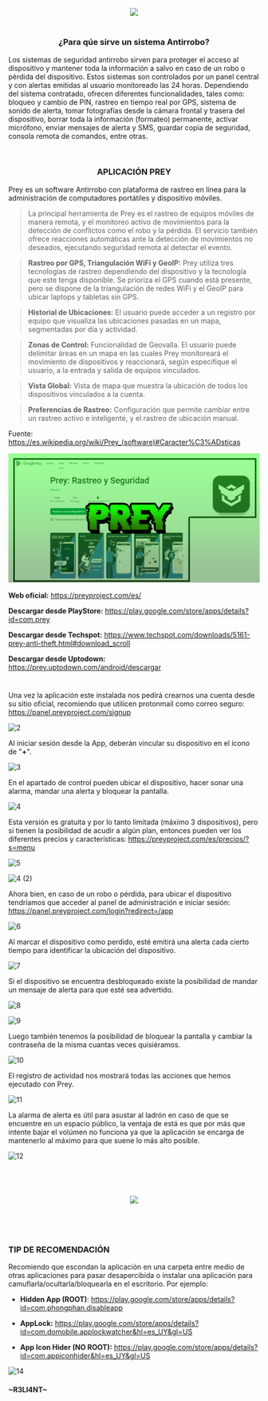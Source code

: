 <p align="center">
  <a href="https://github.com/DenverCoder1/readme-typing-svg"><img src="https://readme-typing-svg.herokuapp.com?color=13F700&width=375&lines=%5BAntiRRobo%5D+aplicaci%C3%B3n+Prey"></a>
</p>

<h1 align="center"></h1>

<h3 align="center">¿Para qúe sirve un sistema Antirrobo?</h3>

Los sistemas de seguridad antirrobo sirven para proteger el acceso al dispositivo y mantener toda la información a salvo en caso de un robo o pérdida del dispositivo. Estos sistemas son controlados por un panel central y con alertas emitidas al usuario monitoreado las 24 horas. Dependiendo del sistema contratado, ofrecen diferentes funcionalidades, tales como: bloqueo y cambio de PIN, rastreo en tiempo real por GPS, sistema de sonido de alerta, tomar fotografías desde la cámara frontal y trasera del dispositivo, borrar toda la información (formateo) permanente, activar micrófono, enviar mensajes de alerta y SMS, guardar copia de seguridad, consola remota de comandos, entre otras.

</br>

<h3 align="center">APLICACIÓN PREY</h3>

Prey es un software Antirrobo con plataforma de rastreo en línea para la administración de computadores portátiles y dispositivo móviles. 

> La principal herramienta de Prey es el rastreo de equipos móviles de manera remota, y el monitoreo activo de movimientos para la detección de conflictos como el robo y la pérdida. El servicio también ofrece reacciones automáticas ante la detección de movimientos no deseados, ejecutando seguridad remota al detectar el evento.

> **Rastreo por GPS, Triangulación WiFi y GeoIP:** Prey utiliza tres tecnologías de rastreo dependiendo del dispositivo y la tecnología que este tenga disponible. Se prioriza el GPS cuando está presente, pero se dispone de la triangulación de redes WiFi y el GeoIP para ubicar laptops y tabletas sin GPS.

> **Historial de Ubicaciones:** El usuario puede acceder a un registro por equipo que visualiza las ubicaciones pasadas en un mapa, segmentadas por día y actividad.

> **Zonas de Control:** Funcionalidad de Geovalla. El usuario puede delimitar áreas en un mapa en las cuales Prey monitoreará el movimiento de dispositivos y reaccionará, según especifique el usuario, a la entrada y salida de equipos vinculados.

> **Vista Global:** Vista de mapa que muestra la ubicación de todos los dispositivos vinculados a la cuenta.
 
> **Preferencias de Rastreo:** Configuración que permite cambiar entre un rastreo activo e inteligente, y el rastreo de ubicación manual.

Fuente: https://es.wikipedia.org/wiki/Prey_(software)#Caracter%C3%ADsticas


<p align="center">
  <a href="https://play.google.com/store/apps/details?id=com.prey"><img src="https://github.com/R3LI4NT/articulos/blob/main/Seguridad/Anonimato/Android/img/prey.png"></a>
</p>

**Web oficial:** https://preyproject.com/es/
  
**Descargar desde PlayStore:** https://play.google.com/store/apps/details?id=com.prey

**Descargar desde Techspot:** https://www.techspot.com/downloads/5161-prey-anti-theft.html#download_scroll
  
**Descargar desde Uptodown:** https://prey.uptodown.com/android/descargar

<h1 align="center"></h1>

Una vez la aplicación este instalada nos pedirá crearnos una cuenta desde su sitio oficial, recomiendo que utilicen protonmail como correo seguro: https://panel.preyproject.com/signup

![2](https://user-images.githubusercontent.com/75953873/183225063-be0cd66c-b21c-4d39-91b6-8057a84b63d9.png)

Al iniciar sesión desde la App, deberán vincular su dispositivo en el ícono de "**+**".

![3](https://user-images.githubusercontent.com/75953873/183225720-6c045897-53fd-4b51-8547-e825f5b7710a.jpg)

En el apartado de control pueden ubicar el dispositivo, hacer sonar una alarma, mandar una alerta y bloquear la pantalla.

![4](https://user-images.githubusercontent.com/75953873/183225828-02c67208-781d-42be-b7b6-d67a901ae7ce.jpg)

Esta versión es gratuita y por lo tanto limitada (máximo 3 dispositivos), pero si tienen la posibilidad de acudir a algún plan, entonces pueden ver los diferentes precios y características: https://preyproject.com/es/precios/?s=menu

![5](https://user-images.githubusercontent.com/75953873/183225960-c55be9d4-633b-4681-abe4-0a0bde764a9d.jpg)

![4 (2)](https://user-images.githubusercontent.com/75953873/183227592-f4015463-0e3a-4d00-8ec1-016cf76198bf.jpg)


Ahora bien, en caso de un robo o pérdida, para ubicar el dispositivo tendríamos que acceder al panel de administración e iniciar sesión: https://panel.preyproject.com/login?redirect=/app

![6](https://user-images.githubusercontent.com/75953873/183226514-7a97269b-7b20-4845-a70e-8c11827f5380.png)

Al marcar el dispositivo como perdido, esté emitirá una alerta cada cierto tiempo para identificar la ubicación del dispositivo.

![7](https://user-images.githubusercontent.com/75953873/183226555-51a8472d-0529-49c0-9928-963aa6f2e089.png)

Si el dispositivo se encuentra desbloqueado existe la posibilidad de mandar un mensaje de alerta para que esté sea advertido.

![8](https://user-images.githubusercontent.com/75953873/183226983-e67229c6-8d92-4fbe-add7-cb33c8f57607.png)

![9](https://user-images.githubusercontent.com/75953873/183226994-79d1b336-c262-4187-baf3-3b1d61920d45.jpg)

Luego también tenemos la posibilidad de bloquear la pantalla y cambiar la contraseña de la misma cuantas veces quisiéramos.

![10](https://user-images.githubusercontent.com/75953873/183227136-f739a9c4-3b24-4cb8-9b7b-d324868358be.png)

El registro de actividad nos mostrará todas las acciones que hemos ejecutado con Prey.

![11](https://user-images.githubusercontent.com/75953873/183227389-b21790b3-76c3-40bb-80e6-4897919f5e4f.png)


La alarma de alerta es útil para asustar al ladrón en caso de que se encuentre en un espacio público, la ventaja de está es que por más que intente bajar el volúmen no funciona ya que la aplicación se encarga de mantenerlo al máximo para que suene lo más alto posible.

![12](https://user-images.githubusercontent.com/75953873/183227537-73a2d595-392a-4036-bf11-1b949c06e2b7.png)

</br>

<h1 align="center"></h1>

<p align="center">
  <img src="https://user-images.githubusercontent.com/75953873/183227661-ecfa023c-4d6e-47bb-84c7-69071235896a.jpg">
</p>

<h1 align="center"></h1>

</br>

### TIP DE RECOMENDACIÓN
Recomiendo que escondan la aplicación en una carpeta entre medio de otras aplicaciones para pasar desapercibida o instalar una aplicación para camuflarla/ocultarla/bloquearla en el escritorio. Por ejemplo:

- **Hidden App (ROOT)**: https://play.google.com/store/apps/details?id=com.phongphan.disableapp

- **AppLock:** https://play.google.com/store/apps/details?id=com.domobile.applockwatcher&hl=es_UY&gl=US

- **App Icon Hider (NO ROOT):** https://play.google.com/store/apps/details?id=com.appiconhider&hl=es_UY&gl=US

![14](https://user-images.githubusercontent.com/75953873/183228723-4b16e0d8-8ccc-465f-9d62-ee1ba34daf47.jpg)



#### ~R3LI4NT~

